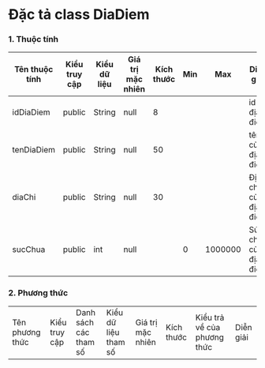 # Đặc tả class DiaDiem

### 1. Thuộc tính
| Tên thuộc tính | Kiểu truy cập | Kiểu dữ liệu | Giá trị mặc nhiên | Kích thước| Min | Max | Diễn giải |
|---|---|---|---|---|---|---|---|
| idDiaDiem | public | String | null | 8 | | | id địa điểm |
| tenDiaDiem | public | String | null | 50 | | | tên của địa điểm |
| diaChi | public | String | null | 30 | | | Địa chỉ của địa điểm |
| sucChua | public | int | null |  | 0 | 1000000 | Sức chứa của địa điểm|

### 2. Phương thức


<table>
    <tr>
        <td>Tên phương thức</td>
        <td>Kiểu truy cập</td>
        <td>Danh sách các tham số</td>
        <td>Kiểu dữ liệu tham số</td>
        <td>Giá trị mặc nhiên</td>
        <td>Kích thước</td>
        <td>Kiểu trả về của phương thức</td>
        <td>Diễn giải</td>
    </tr>
    
</table>


  